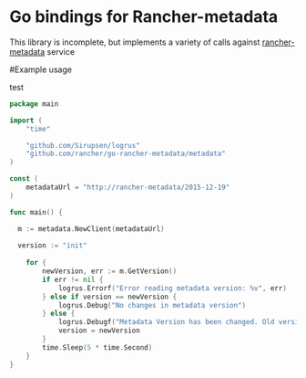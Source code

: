 # Go bindings for Rancher-metadata

This library is incomplete, but implements a variety of calls against  [rancher-metadata](https://github.com/rancher/rancher-metadata) service

#Example usage

test 
```go
package main

import (
	"time"

	"github.com/Sirupsen/logrus"
	"github.com/rancher/go-rancher-metadata/metadata"
)

const (
	metadataUrl = "http://rancher-metadata/2015-12-19"
)

func main() {

  m := metadata.NewClient(metadataUrl)
  
  version := "init"
  
	for {
		newVersion, err := m.GetVersion()
		if err != nil {
			logrus.Errorf("Error reading metadata version: %v", err)
		} else if version == newVersion {
			logrus.Debug("No changes in metadata version")
		} else {
			logrus.Debugf("Metadata Version has been changed. Old version: %s. New version: %s.", version, newVersion)
			version = newVersion
		}
		time.Sleep(5 * time.Second)
	}
}
```
